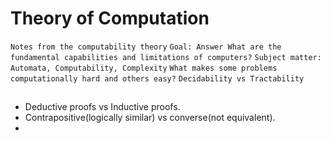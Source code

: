 # Theory of Computation

`Notes from the computability theory`
`Goal: Answer What are the fundamental capabilities and limitations of computers?`
`Subject matter: Automata, Computability, Complexity`
`What makes some problems computationally hard and others easy?`
`Decidability vs Tractability`


##

- Deductive proofs vs Inductive proofs.
- Contrapositive(logically similar) vs converse(not equivalent).
- 